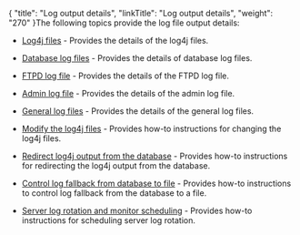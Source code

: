 {
    "title": "Log output details",
    "linkTitle": "Log output details",
    "weight": "270"
}The following topics provide the log file output details:

-   [Log4j files](r_st_log4j_files) - Provides the details of the log4j files.
-   [Database log files](c_st_database_log_files) - Provides the details of database log files.
-   [FTPD log file](c_st_ftpd_log_file) - Provides the details of the FTPD log file.
-   [Admin log file](c_st_admin_log_file) - Provides the details of the admin log file.
-   [General log files](c_st_general_log_files) - Provides the details of the general log files.
-   [Modify the log4j files](t_st_change_log4j_files) - Provides how-to instructions for changing the log4j files.
-   [Redirect log4j output from the database](t_st_redirect_log4j_output_from_database) - Provides how-to instructions for redirecting the log4j output from the database.
-   [Control log fallback from database to file](t_st_control_log_fallback_from_database_to_file) - Provides how-to instructions to control log fallback from the database to a file.
-   [Server log rotation and monitor scheduling](t_st_server_log_rotation_scheduling) - Provides how-to instructions for scheduling server log rotation.
